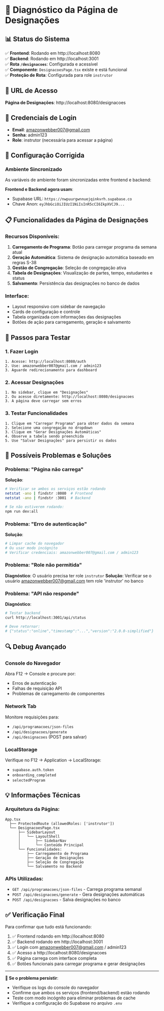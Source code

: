 # 🔧 Diagnóstico da Página de Designações

## 📊 Status do Sistema

✅ **Frontend**: Rodando em http://localhost:8080  
✅ **Backend**: Rodando em http://localhost:3001  
✅ **Rota `/designacoes`**: Configurada e acessível  
✅ **Componente**: `DesignacoesPage.tsx` existe e está funcional  
✅ **Proteção de Rota**: Configurada para role `instrutor`  

## 🎯 URL de Acesso

**Página de Designações**: http://localhost:8080/designacoes

## 🔑 Credenciais de Login

- **Email**: amazonwebber007@gmail.com
- **Senha**: admin123
- **Role**: instrutor (necessária para acessar a página)

## 🔧 Configuração Corrigida

### Ambiente Sincronizado
As variáveis de ambiente foram sincronizadas entre frontend e backend:

**Frontend e Backend agora usam**:
- Supabase URL: `https://nwpuurgwnnuejqinkvrh.supabase.co`
- Chave Anon: `eyJhbGciOiJIUzI1NiIsInR5cCI6IkpXVCJ9...`

## 📋 Funcionalidades da Página de Designações

### Recursos Disponíveis:
1. **Carregamento de Programa**: Botão para carregar programa da semana atual
2. **Geração Automática**: Sistema de designação automática baseado em regras S-38
3. **Gestão de Congregação**: Seleção de congregação ativa
4. **Tabela de Designações**: Visualização de partes, tempo, estudantes e status
5. **Salvamento**: Persistência das designações no banco de dados

### Interface:
- Layout responsivo com sidebar de navegação
- Cards de configuração e controle
- Tabela organizada com informações das designações
- Botões de ação para carregamento, geração e salvamento

## 🚀 Passos para Testar

### 1. Fazer Login
```
1. Acesse: http://localhost:8080/auth
2. Use: amazonwebber007@gmail.com / admin123
3. Aguarde redirecionamento para dashboard
```

### 2. Acessar Designações
```
1. No sidebar, clique em "Designações" 
2. Ou acesse diretamente: http://localhost:8080/designacoes
3. A página deve carregar sem erros
```

### 3. Testar Funcionalidades
```
1. Clique em "Carregar Programa" para obter dados da semana
2. Selecione uma congregação no dropdown
3. Clique em "Gerar Designações Automáticas"
4. Observe a tabela sendo preenchida
5. Use "Salvar Designações" para persistir os dados
```

## 🐛 Possíveis Problemas e Soluções

### Problema: "Página não carrega"
**Solução**:
```bash
# Verificar se ambos os serviços estão rodando
netstat -ano | findstr :8080  # Frontend
netstat -ano | findstr :3001  # Backend

# Se não estiverem rodando:
npm run dev:all
```

### Problema: "Erro de autenticação"
**Solução**:
```bash
# Limpar cache do navegador
# Ou usar modo incógnito
# Verificar credenciais: amazonwebber007@gmail.com / admin123
```

### Problema: "Role não permitida"
**Diagnóstico**: O usuário precisa ter role `instrutor`
**Solução**: Verificar se o usuário amazonwebber007@gmail.com tem role 'instrutor' no banco

### Problema: "API não responde"
**Diagnóstico**:
```bash
# Testar backend
curl http://localhost:3001/api/status

# Deve retornar:
# {"status":"online","timestamp":"...","version":"2.0.0-simplified"}
```

## 🔍 Debug Avançado

### Console do Navegador
Abra F12 → Console e procure por:
- Erros de autenticação
- Falhas de requisição API
- Problemas de carregamento de componentes

### Network Tab
Monitore requisições para:
- `/api/programacoes/json-files`
- `/api/designacoes/generate`
- `/api/designacoes` (POST para salvar)

### LocalStorage
Verifique no F12 → Application → LocalStorage:
- `supabase.auth.token`
- `onboarding_completed`
- `selectedProgram`

## 💡 Informações Técnicas

### Arquitetura da Página:
```
App.tsx
  ├── ProtectedRoute (allowedRoles: ['instrutor'])
  └── DesignacoesPage.tsx
      ├── SidebarLayout
      │   └── LayoutShell
      │       ├── SidebarNav
      │       └── Conteúdo Principal
      └── Funcionalidades:
          ├── Carregamento de Programa
          ├── Geração de Designações
          ├── Seleção de Congregação
          └── Salvamento no Backend
```

### APIs Utilizadas:
- `GET /api/programacoes/json-files` - Carrega programa semanal
- `POST /api/designacoes/generate` - Gera designações automáticas
- `POST /api/designacoes` - Salva designações no banco

## ✅ Verificação Final

Para confirmar que tudo está funcionando:

1. ✅ Frontend rodando em http://localhost:8080
2. ✅ Backend rodando em http://localhost:3001  
3. ✅ Login com amazonwebber007@gmail.com / admin123
4. ✅ Acesso a http://localhost:8080/designacoes
5. ✅ Página carrega com interface completa
6. ✅ Botões funcionais para carregar programa e gerar designações

---

**📧 Se o problema persistir**: 
- Verifique os logs do console do navegador
- Confirme que ambos os serviços (frontend/backend) estão rodando
- Teste com modo incógnito para eliminar problemas de cache
- Verifique a configuração do Supabase no arquivo `.env`
